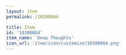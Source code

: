 ```yaml
---
layout: item
permalink: /10300064

title: Item
id: '10300064'
item_name: 'Deep Thoughts'
icon_url: 'item/icon/customize/10300064.png'
---
```

